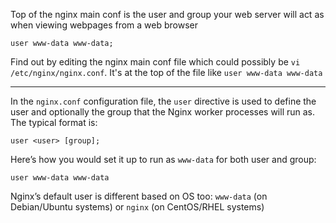 Top of the nginx main conf is the user and group your web server will act as when viewing webpages from a web browser
```
user www-data www-data;  
```


Find out by editing the nginx main conf file which could possibly be `vi /etc/nginx/nginx.conf`. It's at the top of the file like `user www-data www-data`

---

  
In the `nginx.conf` configuration file, the `user` directive is used to define the user and optionally the group that the Nginx worker processes will run as. The typical format is:

```
user <user> [group];  
```

Here’s how you would set it up to run as `www-data` for both user and group:

```
user www-data www-data
```

Nginx’s default user is different based on OS too: `www-data` (on Debian/Ubuntu systems) or `nginx` (on CentOS/RHEL systems)